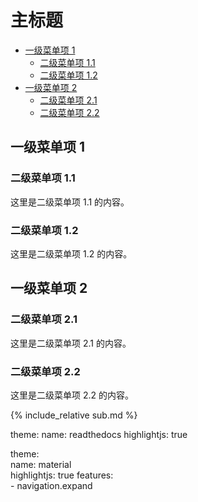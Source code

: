 # 主标题

- [一级菜单项 1](#一级菜单项-1)
  - [二级菜单项 1.1](#二级菜单项-11)
  - [二级菜单项 1.2](#二级菜单项-12)
- [一级菜单项 2](#一级菜单项-2)
  - [二级菜单项 2.1](#二级菜单项-21)
  - [二级菜单项 2.2](#二级菜单项-22)

## 一级菜单项 1

### 二级菜单项 1.1

这里是二级菜单项 1.1 的内容。

### 二级菜单项 1.2

这里是二级菜单项 1.2 的内容。

## 一级菜单项 2

### 二级菜单项 2.1

这里是二级菜单项 2.1 的内容。

### 二级菜单项 2.2

这里是二级菜单项 2.2 的内容。



{% include_relative sub.md %}


theme:
  name: readthedocs
  highlightjs: true


theme:  
    name: material  
    highlightjs: true
    features:  
        - navigation.expand
